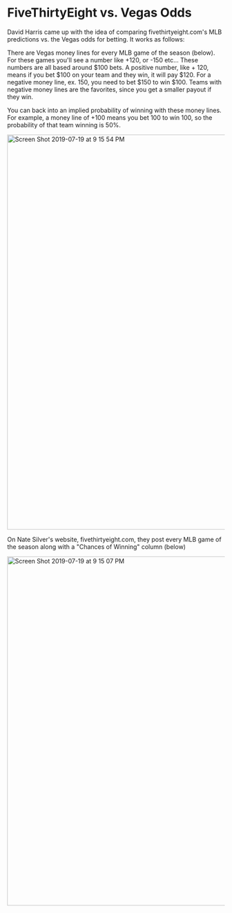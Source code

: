 # FiveThirtyEight vs. Vegas Odds 

David Harris came up with the idea of comparing fivethirtyeight.com's MLB predictions vs. the Vegas odds for betting. It works as follows: 


There are Vegas money lines for every MLB game of the season (below). For these games you'll see a number like +120, or -150 etc... These numbers are all based around $100 bets. A positive number, like + 120, means if you bet $100 on your team and they win, it will pay $120. For a negative money line, ex. 150, you need to bet $150 to win $100. Teams with negative money lines are the favorites, since you get a smaller payout if they win. 

You can back into an implied probability of winning with these money lines. For example, a money line of +100 means you bet 100 to win 100, so the probability of that team winning is 50%. 

<img width="913" alt="Screen Shot 2019-07-19 at 9 15 54 PM" src="https://user-images.githubusercontent.com/38504767/61572382-8e2bc800-aa6a-11e9-89ac-03f7a9bde6d2.png">

On Nate Silver's website, fivethirtyeight.com, they post every MLB game of the season along with a "Chances of Winning" column (below)

<img width="807" alt="Screen Shot 2019-07-19 at 9 15 07 PM" src="https://user-images.githubusercontent.com/38504767/61572360-50c73a80-aa6a-11e9-8f02-27202fa8abe8.png">



